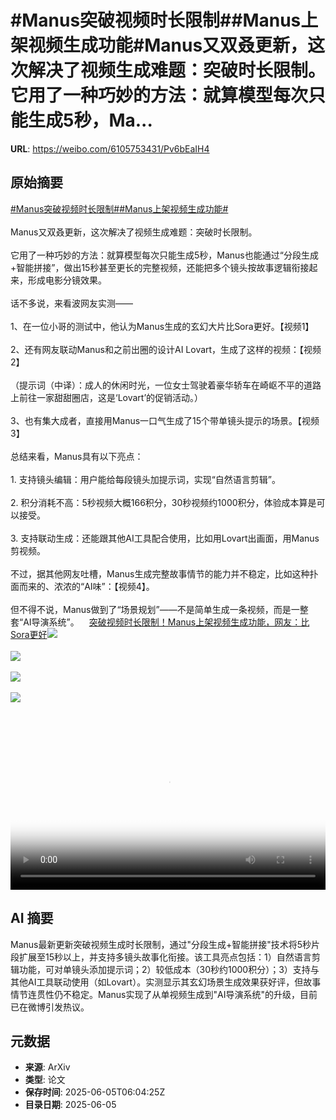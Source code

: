 # #Manus突破视频时长限制##Manus上架视频生成功能#Manus又双叒更新，这次解决了视频生成难题：突破时长限制。它用了一种巧妙的方法：就算模型每次只能生成5秒，Ma...

**URL**: https://weibo.com/6105753431/Pv6bEaIH4

## 原始摘要

<a href="https://m.weibo.cn/search?containerid=231522type%3D1%26t%3D10%26q%3D%23Manus%E7%AA%81%E7%A0%B4%E8%A7%86%E9%A2%91%E6%97%B6%E9%95%BF%E9%99%90%E5%88%B6%23&amp;extparam=%23Manus%E7%AA%81%E7%A0%B4%E8%A7%86%E9%A2%91%E6%97%B6%E9%95%BF%E9%99%90%E5%88%B6%23" data-hide=""><span class="surl-text">#Manus突破视频时长限制#</span></a><a href="https://m.weibo.cn/search?containerid=231522type%3D1%26t%3D10%26q%3D%23Manus%E4%B8%8A%E6%9E%B6%E8%A7%86%E9%A2%91%E7%94%9F%E6%88%90%E5%8A%9F%E8%83%BD%23&amp;extparam=%23Manus%E4%B8%8A%E6%9E%B6%E8%A7%86%E9%A2%91%E7%94%9F%E6%88%90%E5%8A%9F%E8%83%BD%23" data-hide=""><span class="surl-text">#Manus上架视频生成功能#</span></a><br><br>Manus又双叒更新，这次解决了视频生成难题：突破时长限制。<br><br>它用了一种巧妙的方法：就算模型每次只能生成5秒，Manus也能通过“分段生成+智能拼接”，做出15秒甚至更长的完整视频，还能把多个镜头按故事逻辑衔接起来，形成电影分镜效果。<br><br>话不多说，来看波网友实测——<br><br>1、在一位小哥的测试中，他认为Manus生成的玄幻大片比Sora更好。【视频1】<br><br>2、还有网友联动Manus和之前出圈的设计AI Lovart，生成了这样的视频：【视频2】<br><br>（提示词（中译）：成人的休闲时光，一位女士驾驶着豪华轿车在崎岖不平的道路上前往一家甜甜圈店，这是‘Lovart’的促销活动。）<br><br>3、也有集大成者，直接用Manus一口气生成了15个带单镜头提示的场景。【视频3】<br><br>总结来看，Manus具有以下亮点：<br><br>1. 支持镜头编辑：用户能给每段镜头加提示词，实现“自然语言剪辑”。<br>    <br>2. 积分消耗不高：5秒视频大概166积分，30秒视频约1000积分，体验成本算是可以接受。<br>    <br>3. 支持联动生成：还能跟其他AI工具配合使用，比如用Lovart出画面，用Manus剪视频。<br><br>不过，据其他网友吐槽，Manus生成完整故事情节的能力并不稳定，比如这种扑面而来的、浓浓的“AI味”：【视频4】。<br><br>但不得不说，Manus做到了“场景规划”——不是简单生成一条视频，而是一整套“AI导演系统”。<a href="https://weibo.cn/sinaurl?u=https%3A%2F%2Fmp.weixin.qq.com%2Fs%2FaBBogovR-SaNM1Sfv1Zn3Q" data-hide=""><span class="url-icon"><img style="width: 1rem;height: 1rem" src="https://h5.sinaimg.cn/upload/2015/09/25/3/timeline_card_small_web_default.png" referrerpolicy="no-referrer"></span><span class="surl-text">突破视频时长限制！Manus上架视频生成功能，网友：比Sora更好</span></a><img style="" src="https://tvax4.sinaimg.cn/large/006Fd7o3ly1i248ia1774j30w00lcjsk.jpg" referrerpolicy="no-referrer"><br><br><img style="" src="https://tvax4.sinaimg.cn/large/006Fd7o3ly1i248i7xni5j30u01hcmyx.jpg" referrerpolicy="no-referrer"><br><br><img style="" src="https://tvax2.sinaimg.cn/large/006Fd7o3ly1i248i8j5d7j30zk0k040h.jpg" referrerpolicy="no-referrer"><br><br><img style="" src="https://tvax3.sinaimg.cn/large/006Fd7o3ly1i248i5iu1vj30k00u0q4f.jpg" referrerpolicy="no-referrer"><br><br><br clear="both"><div style="clear: both"></div><video controls="controls" poster="https://tvax2.sinaimg.cn/orj480/006Fd7o3ly1i248i9n2cwj30w00lcjsk.jpg" style="width: 100%"><source src="https://f.video.weibocdn.com/o0/u5arI9R2lx08oNxqwOus01041200aKB90E010.mp4?label=mp4_720p&amp;template=1080x720.25.0&amp;ori=0&amp;ps=1CwnkDw1GXwCQx&amp;Expires=1749106685&amp;ssig=WdGXs4Gqrh&amp;KID=unistore,video"><source src="https://f.video.weibocdn.com/o0/8GNI6q7qlx08oNxqo5lC010412005X0Y0E010.mp4?label=mp4_hd&amp;template=720x480.25.0&amp;ori=0&amp;ps=1CwnkDw1GXwCQx&amp;Expires=1749106685&amp;ssig=%2Fg0aXgo9%2Fh&amp;KID=unistore,video"><source src="https://f.video.weibocdn.com/o0/xliI3U74lx08oNxqbNbW010412003ZUh0E010.mp4?label=mp4_ld&amp;template=540x360.25.0&amp;ori=0&amp;ps=1CwnkDw1GXwCQx&amp;Expires=1749106685&amp;ssig=sn%2BQHdVIem&amp;KID=unistore,video"><p>视频无法显示，请前往<a href="https://video.weibo.com/show?fid=1034%3A5174119084261411" target="_blank" rel="noopener noreferrer">微博视频</a>观看。</p></video>

## AI 摘要

Manus最新更新突破视频生成时长限制，通过"分段生成+智能拼接"技术将5秒片段扩展至15秒以上，并支持多镜头故事化衔接。该工具亮点包括：1）自然语言剪辑功能，可对单镜头添加提示词；2）较低成本（30秒约1000积分）；3）支持与其他AI工具联动使用（如Lovart）。实测显示其玄幻场景生成效果获好评，但故事情节连贯性仍不稳定。Manus实现了从单视频生成到"AI导演系统"的升级，目前已在微博引发热议。

## 元数据

- **来源**: ArXiv
- **类型**: 论文
- **保存时间**: 2025-06-05T06:04:25Z
- **目录日期**: 2025-06-05
